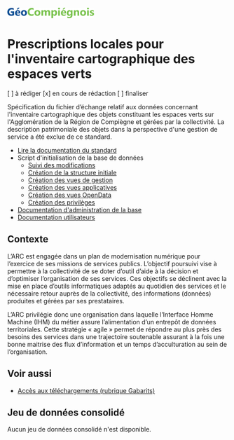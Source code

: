 ![picto](https://github.com/sigagglocompiegne/orga_gest_igeo/blob/master/doc/img/geocompiegnois_2020_reduit_v2.png)

# Prescriptions locales pour l'inventaire cartographique des espaces verts

[ ] à rédiger [x] en cours de rédaction [ ] finaliser

Spécification du fichier d’échange relatif aux données concernant l'inventaire cartographique des objets constituant les espaces verts sur l'Agglomération de la Région de Compiègne et gérées par la collectivité. La description patrimoniale des objets dans la perspective d'une gestion de service a été exclue de ce standard. 

- [Lire la documentation du standard](gabarit/livrables.md)
- Script d'initialisation de la base de données
  * [Suivi des modifications](bdd/ev_00_trace.sql)
  * [Création  de la structure initiale](bdd/ev_10_squelette.sql)
  * [Création des vues de gestion](bdd/ev_20_vues_gestion.sql)
  * [Création des vues applicatives](bdd/ev_21_vues_xapps.sql)
  * [Création des vues OpenData](bdd/ev_23_vues_xopendata.sql)
  * [Création des privilèges](bdd/ev_99_grant.sql)
- [Documentation d'administration de la base](bdd/doc_admin_bd_ev.md)
- [Documentation utilisateurs](app/doc_admin_app_ev.md)


## Contexte

L’ARC est engagée dans un plan de modernisation numérique pour l’exercice de ses missions de services publics. L’objectif poursuivi vise à permettre à la collectivité de se doter d’outil d’aide à la décision et d’optimiser l’organisation de ses services. Ces objectifs se déclinent avec la mise en place d’outils informatiques adaptés au quotidien des services et le nécessaire retour auprès de la collectivité, des informations (données) produites et gérées par ses prestataires. 

L’ARC privilégie donc une organisation dans laquelle l’Interface Homme Machine (IHM) du métier assure l’alimentation d’un entrepôt de données territoriales. Cette stratégie « agile » permet de répondre au plus près des besoins des services dans une trajectoire soutenable assurant à la fois une bonne maitrise des flux d’information et un temps d’acculturation au sein de l’organisation.

## Voir aussi

- [Accès aux téléchargements (rubrique Gabarits)](https://github.com/sigagglocompiegne/espace_vert/blob/master/gabarit/livrables.md)

## Jeu de données consolidé

Aucun jeu de données consolidé n'est disponible.

